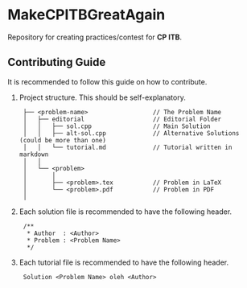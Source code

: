 # MakeCPITBGreatAgain

Repository for creating practices/contest for **CP ITB**.

## Contributing Guide

It is recommended to follow this guide on how to contribute.

1. Project structure. This should be self-explanatory.

        ├── <problem-name>                  // The Problem Name
        │   ├── editorial                   // Editorial Folder
        │   │   ├── sol.cpp                 // Main Solution
        │   │   ├── alt-sol.cpp             // Alternative Solutions (could be more than one)
        │   │   └── tutorial.md             // Tutorial written in markdown
        │   │   
        │   └── <problem>           
        │       │                  
        │       ├── <problem>.tex           // Problem in LaTeX
        │       └── <problem>.pdf           // Problem in PDF
        │       

2. Each solution file is recommended to have the following header.

        /**
         * Author  : <Author>
         * Problem : <Problem Name>
         */

3. Each tutorial file is recommended to have the following header.


        Solution <Problem Name> oleh <Author>
